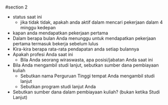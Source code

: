 #
#section 2
- status saat ini
    - jika tidak tidak, apakah anda aktif dalam mencari pekerjaan dalam 4 minggu kedepan
- kapan anda mendapatkan pekerjaan pertama
- Dalam berapa bulan Anda menunggu untuk mendapatkan pekerjaan pertama termasuk bekerja sebelum lulus
- Kira-kira berapa rata-rata pendapatan anda setiap bulannya
- Apakah profesi Anda saat ini
    - Bila Anda seorang wiraswasta, apa posisi/jabatan Anda saat ini
- Bila Anda mengambil studi lanjut, sebutkan sumber dana pembiayaan kuliah
    - Sebutkan nama Perguruan Tinggi tempat Anda mengambil studi lanjut
    - Sebutkan program studi lanjut Anda
- Sebutkan sumber dana dalam pembiayaan kuliah? (bukan ketika Studi Lanjut)

#
#
#
#